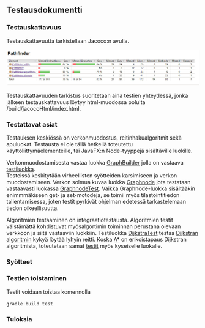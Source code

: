 ## Testausdokumentti

### Testauskattavuus
Testauskattavuutta tarkistellaan Jacoco:n avulla.  

<img src="https://github.com/Vilppula/Pathfinder/blob/master/documents/Images/Jacoco.jpg" width=800>

Testauskattavuuden tarkistus suoritetaan aina testien yhteydessä, jonka jälkeen testauskattavuus löytyy html-muodossa polulta /build/jacocoHtml/index.html.

### Testattavat asiat
Testauksen keskiössä on verkonmuodostus, reitinhakualgoritmit sekä apuluokat.
Testausta ei ole tällä hetkellä toteutettu käyttöliittymäelementeille, tai JavaFX:n Node-tyyppejä sisältäville luokille.

Verkonmuodostamisesta vastaa luokka [GraphBuilder](https://github.com/Vilppula/Pathfinder/blob/master/src/main/java/Pathfinder/utility/GraphBuilder.java) jolla on vastaava [testiluokka](https://github.com/Vilppula/Pathfinder/blob/master/src/test/java/Pathfinder/utility/GraphBuilderTest.java).  
Testeissä keskitytään virheellisten syötteiden karsimiseen ja verkon muodostamiseen. Verkon solmua kuvaa luokka [Graphnode](https://github.com/Vilppula/Pathfinder/blob/master/src/main/java/Pathfinder/domain/Graphnode.java) jota testataan vastaavasti luokassa [GraphnodeTest](https://github.com/Vilppula/Pathfinder/blob/master/src/test/java/Pathfinder/domain/GraphnodeTest.java). Vaikka Graphnode-luokka sisältääkin enimmmäkiseen get- ja set-motodeja, se toimii myös tilastointitiedon tallentamisessa, joten testit pyrkivät ohjelman edetessä tarkastelemaan tiedon oikeellisuutta.

Algoritmien testaaminen on integraatiotestausta. Algoritmien testit väistämättä kohdistuvat myösalgortimin toiminnan perustana olevaan verkkoon ja siitä vastaaviin luokkiin. Testiluokka [DijkstraTest](https://github.com/Vilppula/Pathfinder/blob/master/src/test/java/Pathfinder/algorithms/DijkstraTest.java) testaa [Dijkstran algoritmin](https://github.com/Vilppula/Pathfinder/blob/master/src/main/java/Pathfinder/algorithms/Dijkstra.java) kykyä löytää lyhyin reitti. Koska [A*](https://github.com/Vilppula/Pathfinder/blob/master/src/main/java/Pathfinder/algorithms/AStar.java) on erikoistapaus Dijkstran algoritmista, toteutetaan samat [testit](https://github.com/Vilppula/Pathfinder/blob/master/src/test/java/Pathfinder/algorithms/AStarTest.java) myös kyseiselle luokalle.
### Syötteet

### Testien toistaminen
Testit voidaan toistaa komennolla
```bash
gradle build test
```

### Tuloksia
